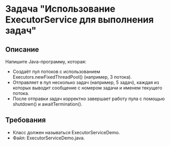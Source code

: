 # Задача "Использование ExecutorService для выполнения задач"

## Описание

Напишите Java-программу, которая:

- Создаёт пул потоков с использованием Executors.newFixedThreadPool() (например, 3 потока).
- Отправляет в пул несколько задач (например, 5 задач), каждая из которых выводит сообщение с номером задачи и именем
  текущего потока.
- После отправки задач корректно завершает работу пула с помощью shutdown() и awaitTermination().

## Требования

- Класс должен называться ExecutorServiceDemo.
- Файл: ExecutorServiceDemo.java.
